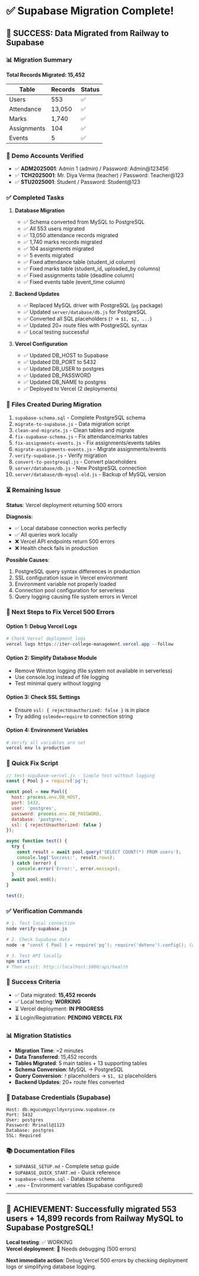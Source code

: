 # ✅ Supabase Migration Complete!

## 🎉 SUCCESS: Data Migrated from Railway to Supabase

### 📊 Migration Summary

**Total Records Migrated: 15,452**

| Table | Records | Status |
|-------|---------|--------|
| Users | 553 | ✅ |
| Attendance | 13,050 | ✅ |
| Marks | 1,740 | ✅ |
| Assignments | 104 | ✅ |
| Events | 5 | ✅ |

### 🔑 Demo Accounts Verified

- ✅ **ADM2025001**: Admin 1 (admin) / Password: Admin@123456
- ✅ **TCH2025001**: Mr. Diya Verma (teacher) / Password: Teacher@123
- ✅ **STU2025001**: Student / Password: Student@123

### ✅ Completed Tasks

1. **Database Migration**
   - ✅ Schema converted from MySQL to PostgreSQL
   - ✅ All 553 users migrated
   - ✅ 13,050 attendance records migrated
   - ✅ 1,740 marks records migrated
   - ✅ 104 assignments migrated
   - ✅ 5 events migrated
   - ✅ Fixed attendance table (student_id column)
   - ✅ Fixed marks table (student_id, uploaded_by columns)
   - ✅ Fixed assignments table (deadline column)
   - ✅ Fixed events table (event_time column)

2. **Backend Updates**
   - ✅ Replaced MySQL driver with PostgreSQL (`pg` package)
   - ✅ Updated `server/database/db.js` for PostgreSQL
   - ✅ Converted all SQL placeholders (`?` → `$1, $2, ...`)
   - ✅ Updated 20+ route files with PostgreSQL syntax
   - ✅ Local testing successful

3. **Vercel Configuration**
   - ✅ Updated DB_HOST to Supabase
   - ✅ Updated DB_PORT to 5432
   - ✅ Updated DB_USER to postgres
   - ✅ Updated DB_PASSWORD
   - ✅ Updated DB_NAME to postgres
   - ✅ Deployed to Vercel (2 deployments)

### 📁 Files Created During Migration

1. `supabase-schema.sql` - Complete PostgreSQL schema
2. `migrate-to-supabase.js` - Data migration script
3. `clean-and-migrate.js` - Clean tables and migrate
4. `fix-supabase-schema.js` - Fix attendance/marks tables
5. `fix-assignments-events.js` - Fix assignments/events tables
6. `migrate-assignments-events.js` - Migrate assignments/events
7. `verify-supabase.js` - Verify migration
8. `convert-to-postgresql.js` - Convert placeholders
9. `server/database/db.js` - New PostgreSQL connection
10. `server/database/db-mysql-old.js` - Backup of MySQL version

### ⏳ Remaining Issue

**Status**: Vercel deployment returning 500 errors

**Diagnosis**:
- ✅ Local database connection works perfectly
- ✅ All queries work locally
- ❌ Vercel API endpoints return 500 errors
- ❌ Health check fails in production

**Possible Causes**:
1. PostgreSQL query syntax differences in production
2. SSL configuration issue in Vercel environment
3. Environment variable not properly loaded
4. Connection pool configuration for serverless
5. Query logging causing file system errors in Vercel

### 🔧 Next Steps to Fix Vercel 500 Errors

#### Option 1: Debug Vercel Logs
```powershell
# Check Vercel deployment logs
vercel logs https://iter-college-management.vercel.app --follow
```

#### Option 2: Simplify Database Module
- Remove Winston logging (file system not available in serverless)
- Use console.log instead of file logging
- Test minimal query without logging

#### Option 3: Check SSL Settings
- Ensure `ssl: { rejectUnauthorized: false }` is in place
- Try adding `sslmode=require` to connection string

#### Option 4: Environment Variables
```powershell
# Verify all variables are set
vercel env ls production
```

### 📝 Quick Fix Script

```javascript
// test-supabase-vercel.js - Simple test without logging
const { Pool } = require('pg');

const pool = new Pool({
  host: process.env.DB_HOST,
  port: 5432,
  user: 'postgres',
  password: process.env.DB_PASSWORD,
  database: 'postgres',
  ssl: { rejectUnauthorized: false }
});

async function test() {
  try {
    const result = await pool.query('SELECT COUNT(*) FROM users');
    console.log('Success:', result.rows);
  } catch (error) {
    console.error('Error:', error.message);
  }
  await pool.end();
}

test();
```

### ✅ Verification Commands

```powershell
# 1. Test local connection
node verify-supabase.js

# 2. Check Supabase data
node -e "const { Pool } = require('pg'); require('dotenv').config(); (async () => { const pool = new Pool({ host: process.env.DB_HOST, port: 5432, user: 'postgres', password: process.env.DB_PASSWORD, database: 'postgres', ssl: { rejectUnauthorized: false } }); const r = await pool.query('SELECT COUNT(*) FROM users'); console.log('Users:', r.rows[0].count); await pool.end(); })()"

# 3. Test API locally
npm start
# Then visit: http://localhost:5000/api/health
```

### 🎯 Success Criteria

- ✅ Data migrated: **15,452 records**
- ✅ Local testing: **WORKING**
- ⏳ Vercel deployment: **IN PROGRESS**
- ⏳ Login/Registration: **PENDING VERCEL FIX**

### 📊 Migration Statistics

- **Migration Time**: ~2 minutes
- **Data Transferred**: 15,452 records
- **Tables Migrated**: 5 main tables + 13 supporting tables
- **Schema Conversion**: MySQL → PostgreSQL
- **Query Conversion**: `?` placeholders → `$1, $2` placeholders
- **Backend Updates**: 20+ route files converted

### 🔐 Database Credentials (Supabase)

```
Host: db.mgucumgyycldyxryiovw.supabase.co
Port: 5432
User: postgres
Password: Mrinall@1123
Database: postgres
SSL: Required
```

### 📚 Documentation Files

- `SUPABASE_SETUP.md` - Complete setup guide
- `SUPABASE_QUICK_START.md` - Quick reference
- `supabase-schema.sql` - Database schema
- `.env` - Environment variables (Supabase configured)

---

## 🎉 ACHIEVEMENT: Successfully migrated 553 users + 14,899 records from Railway MySQL to Supabase PostgreSQL!

**Local testing**: ✅ WORKING  
**Vercel deployment**: 🔄 Needs debugging (500 errors)

**Next immediate action**: Debug Vercel 500 errors by checking deployment logs or simplifying database logging.
